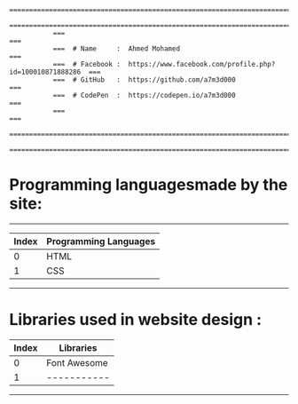                ===============================================================================                 
               ===============================================================================
               ===                                                                         ===
               ===  # Name     :  Ahmed Mohamed                                            ===
               ===  # Facebook :  https://www.facebook.com/profile.php?id=100010871888286  ===
               ===  # GitHub   :  https://github.com/a7m3d000                              ===
               ===  # CodePen  :  https://codepen.io/a7m3d000                              ===
               ===                                                                         ===
               ===============================================================================
               ===============================================================================




# Programming languages ​​made by the site:
---

Index  |  Programming Languages
------- |  ---------------------
0       |  HTML
1       |  CSS
--------------------------------



# Libraries used in website design :
Index  |  Libraries
------- |  ---------------------
0       |  Font Awesome
1       |  -----------
--------------------------------

